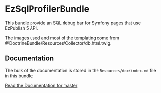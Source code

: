 EzSqlProfilerBundle
===================

This bundle provide an SQL debug bar for Symfony pages that use EzPublish 5 API.
 
The images used and most of the templating come from @DoctrineBundle/Resources/Collector/db.html.twig.

Documentation
-------------

The bulk of the documentation is stored in the `Resources/doc/index.md`
file in this bundle:

[Read the Documentation for master](https://github.com/Smile-SA/EzSqlProfilerBundle/Resources/doc/index.rst)

